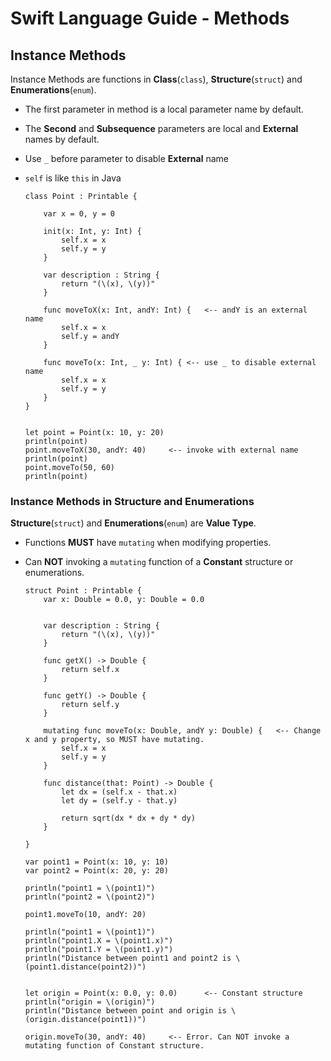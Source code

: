 # Swift Language Guide - Methods


## Instance Methods

Instance Methods are functions in __Class__(`class`), __Structure__(`struct`) and __Enumerations__(`enum`).

* The first parameter in method is a local parameter name by default.
* The __Second__ and __Subsequence__ parameters are local and __External__ names by default.
* Use `_` before parameter to disable __External__ name
* `self` is like `this` in Java

	```
	class Point : Printable {
	    
	    var x = 0, y = 0
	    
	    init(x: Int, y: Int) {
	        self.x = x
	        self.y = y
	    }
	    
	    var description : String {
	        return "(\(x), \(y))"
	    }
	    
	    func moveToX(x: Int, andY: Int) {	<-- andY is an external name
	        self.x = x
	        self.y = andY
	    }
	    
	    func moveTo(x: Int, _ y: Int) {	<-- use _ to disable external name
        	self.x = x
        	self.y = y
    	}
	}
	
	
	let point = Point(x: 10, y: 20)
	println(point)
	point.moveToX(30, andY: 40)		<-- invoke with external name
	println(point)
	point.moveTo(50, 60)
	println(point)
	```

### Instance Methods in Structure and Enumerations

__Structure__(`struct`) and __Enumerations__(`enum`) are __Value Type__.

* Functions __MUST__ have `mutating` when modifying properties.
* Can __NOT__ invoking a `mutating` function of a __Constant__ structure or enumerations.

	```
	struct Point : Printable {
	    var x: Double = 0.0, y: Double = 0.0
	    
	    
	    var description : String {
	        return "(\(x), \(y))"
	    }
	    
	    func getX() -> Double {
	        return self.x
	    }
	    
	    func getY() -> Double {
	        return self.y
	    }
	    
	    mutating func moveTo(x: Double, andY y: Double) {	<-- Change x and y property, so MUST have mutating.
	        self.x = x
	        self.y = y
	    }
	    
	    func distance(that: Point) -> Double {
	        let dx = (self.x - that.x)
	        let dy = (self.y - that.y)
	        
	        return sqrt(dx * dx + dy * dy)
	    }
	    
	}
	
	var point1 = Point(x: 10, y: 10)
	var point2 = Point(x: 20, y: 20)
	
	println("point1 = \(point1)")
	println("point2 = \(point2)")
	
	point1.moveTo(10, andY: 20)
	
	println("point1 = \(point1)")
	println("point1.X = \(point1.x)")
	println("point1.Y = \(point1.y)")
	println("Distance between point1 and point2 is \(point1.distance(point2))")
	
	
	let origin = Point(x: 0.0, y: 0.0)		<-- Constant structure
	println("origin = \(origin)")
	println("Distance between point and origin is \(origin.distance(point1))")
	
	origin.moveTo(30, andY: 40)		<-- Error. Can NOT invoke a mutating function of Constant structure.
	```